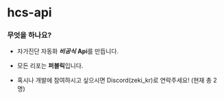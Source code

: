 # hcs-api
### 무엇을 하나요?

- 자가진단 자동화 ***비공식*** **Api**를 만듭니다.
- 모든 리포는 **퍼블릭**입니다.





- 혹시나 개발에 참여하시고 싶으시면 Discord(zeki_kr)로 연락주세요! (현재 총 2명)
